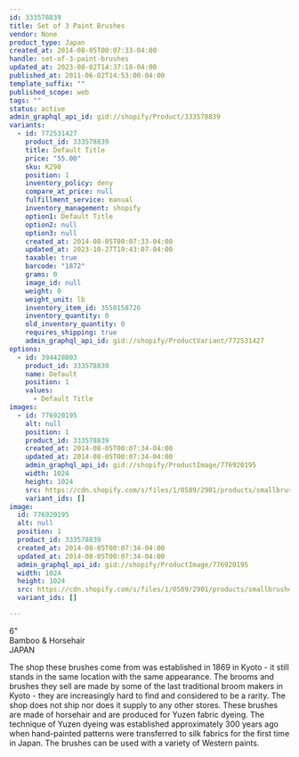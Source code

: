 ```yaml
---
id: 333578839
title: Set of 3 Paint Brushes
vendor: None
product_type: Japan
created_at: 2014-08-05T00:07:33-04:00
handle: set-of-3-paint-brushes
updated_at: 2023-08-02T14:37:18-04:00
published_at: 2011-06-02T14:53:00-04:00
template_suffix: ""
published_scope: web
tags: ""
status: active
admin_graphql_api_id: gid://shopify/Product/333578839
variants:
  - id: 772531427
    product_id: 333578839
    title: Default Title
    price: "55.00"
    sku: K298
    position: 1
    inventory_policy: deny
    compare_at_price: null
    fulfillment_service: manual
    inventory_management: shopify
    option1: Default Title
    option2: null
    option3: null
    created_at: 2014-08-05T00:07:33-04:00
    updated_at: 2023-10-27T19:43:07-04:00
    taxable: true
    barcode: "1872"
    grams: 0
    image_id: null
    weight: 0
    weight_unit: lb
    inventory_item_id: 3550158726
    inventory_quantity: 0
    old_inventory_quantity: 0
    requires_shipping: true
    admin_graphql_api_id: gid://shopify/ProductVariant/772531427
options:
  - id: 394428803
    product_id: 333578839
    name: Default
    position: 1
    values:
      - Default Title
images:
  - id: 776920195
    alt: null
    position: 1
    product_id: 333578839
    created_at: 2014-08-05T00:07:34-04:00
    updated_at: 2014-08-05T00:07:34-04:00
    admin_graphql_api_id: gid://shopify/ProductImage/776920195
    width: 1024
    height: 1024
    src: https://cdn.shopify.com/s/files/1/0589/2901/products/smallbrushes.jpeg?v=1407211654
    variant_ids: []
image:
  id: 776920195
  alt: null
  position: 1
  product_id: 333578839
  created_at: 2014-08-05T00:07:34-04:00
  updated_at: 2014-08-05T00:07:34-04:00
  admin_graphql_api_id: gid://shopify/ProductImage/776920195
  width: 1024
  height: 1024
  src: https://cdn.shopify.com/s/files/1/0589/2901/products/smallbrushes.jpeg?v=1407211654
  variant_ids: []

---
```


6"   
Bamboo & Horsehair  
JAPAN

The shop these brushes come from was established in 1869 in Kyoto \- it still stands in the same location with the same appearance. The brooms and brushes they sell are made by some of the last traditional broom makers in Kyoto \- they are increasingly hard to find and considered to be a rarity. The shop does not ship nor does it supply to any other stores. These brushes are made of horsehair and are produced for Yuzen fabric dyeing. The technique of Yuzen dyeing was established approximately 300 years ago when hand-painted patterns were transferred to silk fabrics for the first time in Japan. The brushes can be used with a variety of Western paints.